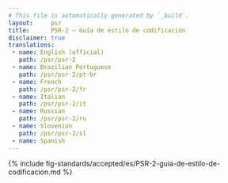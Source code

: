```yaml
---
# This file is automatically generated by `_build`.
layout:     psr
title:      PSR-2 — Guía de estilo de codificación
disclaimer: true
translations:
 - name: English (official)
   path: /psr/psr-2
 - name: Brazilian Portuguese
   path: /psr/psr-2/pt-br
 - name: French
   path: /psr/psr-2/fr
 - name: Italian
   path: /psr/psr-2/it
 - name: Russian
   path: /psr/psr-2/ru
 - name: Slovenian
   path: /psr/psr-2/sl
 - name: Spanish
---
```

{% include fig-standards/accepted/es/PSR-2-guia-de-estilo-de-codificacion.md %}

